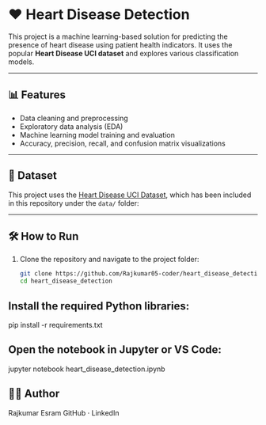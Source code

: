 # ❤️ Heart Disease Detection

This project is a machine learning-based solution for predicting the presence of heart disease using patient health indicators. It uses the popular **Heart Disease UCI dataset** and explores various classification models.

---

## 📊 Features

- Data cleaning and preprocessing
- Exploratory data analysis (EDA)
- Machine learning model training and evaluation
- Accuracy, precision, recall, and confusion matrix visualizations

---

## 📂 Dataset

This project uses the [Heart Disease UCI Dataset](https://www.kaggle.com/datasets/ronitf/heart-disease-uci), which has been included in this repository under the `data/` folder:


---

## 🛠 How to Run

1. Clone the repository and navigate to the project folder:
   ```bash
   git clone https://github.com/Rajkumar05-coder/heart_disease_detection.git
   cd heart_disease_detection


## Install the required Python libraries:
pip install -r requirements.txt


## Open the notebook in Jupyter or VS Code:
jupyter notebook heart_disease_detection.ipynb

## 👨‍💻 Author
Rajkumar Esram
GitHub · LinkedIn
